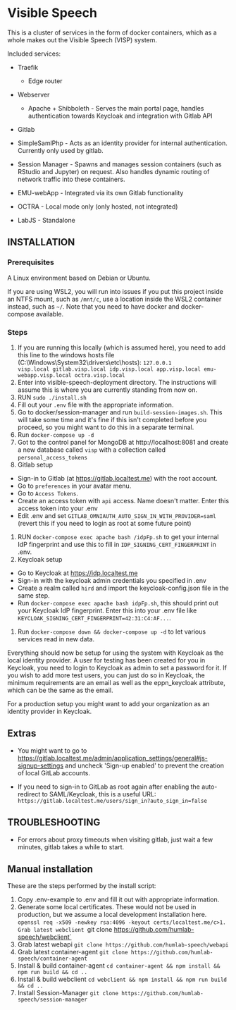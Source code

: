 
# Visible Speech

This is a cluster of services in the form of docker containers, which as a whole makes out the Visible Speech (VISP) system.

Included services:
* Traefik
  * Edge router

* Webserver
  * Apache + Shibboleth - Serves the main portal page, handles authentication towards Keycloak and integration with Gitlab API

* Gitlab

* SimpleSamlPhp - Acts as an identity provider for internal authentication. Currently only used by gitlab.

* Session Manager - Spawns and manages session containers (such as RStudio and Jupyter) on request. Also handles dynamic routing of network traffic into these containers.

* EMU-webApp - Integrated via its own Gitlab functionality

* OCTRA - Local mode only (only hosted, not integrated)

* LabJS - Standalone

## INSTALLATION

### Prerequisites
A Linux environment based on Debian or Ubuntu.

If you are using WSL2, you will run into issues if you put this project inside an NTFS mount, such as `/mnt/c`, use a location inside the WSL2 container instead, such as `~/`. Note that you need to have docker and docker-compose available.

### Steps
1. If you are running this locally (which is assumed here), you need to add this line to the windows hosts file (C:\Windows\System32\drivers\etc\hosts): `127.0.0.1			visp.local gitlab.visp.local idp.visp.local app.visp.local emu-webapp.visp.local octra.visp.local`
1. Enter into visible-speech-deployment directory. The instructions will assume this is where you are currently standing from now on.
1. RUN `sudo ./install.sh`
1. Fill out your `.env` file with the appropriate information.
1. Go to docker/session-manager and run `build-session-images.sh`. This will take some time and it's fine if this isn't completed before you proceed, so you might want to do this in a separate terminal.
1. Run `docker-compose up -d`
1. Got to the control panel for MongoDB at http://localhost:8081 and create a new database called `visp` with a collection called `personal_access_tokens`
1. Gitlab setup
  * Sign-in to Gitlab (at https://gitlab.localtest.me) with the root account.
  * Go to `preferences` in your avatar menu.
  * Go to `Access Tokens`.
  * Create an access token with `api` access. Name doesn't matter. Enter this access token into your .env 
  * Edit .env and set `GITLAB_OMNIAUTH_AUTO_SIGN_IN_WITH_PROVIDER=saml` (revert this if you need to login as root at some future point)
1. RUN `docker-compose exec apache bash /idpFp.sh` to get your internal IdP fingerprint and use this to fill in `IDP_SIGNING_CERT_FINGERPRINT` in .env.
1. Keycloak setup
  * Go to Keycloak at https://idp.localtest.me
  * Sign-in with the keycloak admin credentials you specified in .env
  * Create a realm called `hird` and import the keycloak-config.json file in the same step.
  * Run `docker-compose exec apache bash idpFp.sh`, this should print out your Keycloak IdP fingerprint. Enter this into your .env file like `KEYCLOAK_SIGNING_CERT_FINGERPRINT=42:31:C4:AF...`.  
1. Run `docker-compose down && docker-compose up -d` to let various services read in new data.

Everything should now be setup for using the system with Keycloak as the local identity provider. A user for testing has been created for you in Keycloak, you need to login to Keycloak as admin to set a password for it.
If you wish to add more test users, you can just do so in Keycloak, the minimum requirements are an email as well as the eppn_keycloak attribute, which can be the same as the email.

For a production setup you might want to add your organization as an identity provider in Keycloak.

## Extras
* You might want to go to https://gitlab.localtest.me/admin/application_settings/general#js-signup-settings and uncheck 'Sign-up enabled' to prevent the creation of local GitLab accounts.

* If you need to sign-in to GitLab as root again after enabling the auto-redirect to SAML/Keycloak, this is a useful URL: `https://gitlab.localtest.me/users/sign_in?auto_sign_in=false`

## TROUBLESHOOTING
* For errors about proxy timeouts when visiting gitlab, just wait a few minutes, gitlab takes a while to start.

## Manual installation
These are the steps performed by the install script:
1. Copy .env-example to .env and fill it out with appropriate information.
1. Generate some local certificates. These would not be used in production, but we assume a local development installation here. `openssl req -x509 -newkey rsa:4096 -keyout certs/localtest.me/c>1. Grab latest webclient `git clone https://github.com/humlab-speech/webclient`
1. Grab latest webapi `git clone https://github.com/humlab-speech/webapi`
1. Grab latest container-agent `git clone https://github.com/humlab-speech/container-agent`
1. Install & build container-agent `cd container-agent && npm install && npm run build && cd ..`
1. Install & build webclient `cd webclient && npm install && npm run build && cd ..`
1. Install Session-Manager `git clone https://github.com/humlab-speech/session-manager`
